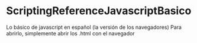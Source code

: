 # ScriptingReferenceJavascriptBasico
Lo básico de javascript en español (la versión de los navegadores)
Para abrirlo, simplemente abrir los .html con el navegador
